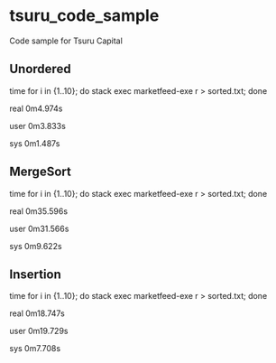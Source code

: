 # tsuru_code_sample
Code sample for Tsuru Capital

## Unordered

time for i in {1..10}; do stack exec marketfeed-exe r > sorted.txt; done

real    0m4.974s

user    0m3.833s

sys 0m1.487s

## MergeSort

time for i in {1..10}; do stack exec marketfeed-exe r > sorted.txt; done

real    0m35.596s

user    0m31.566s

sys 0m9.622s

## Insertion

time for i in {1..10}; do stack exec marketfeed-exe r > sorted.txt; done

real    0m18.747s

user    0m19.729s

sys 0m7.708s
